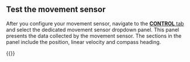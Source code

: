## Test the movement sensor

After you configure your movement sensor, navigate to the [**CONTROL** tab](/fleet/machines/control/) and select the dedicated movement sensor dropdown panel.
This panel presents the data collected by the movement sensor.
The sections in the panel include the position, linear velocity and compass heading.

{{<imgproc src="/components/movement-sensor/movement-sensor-control-tab-gps.png" resize="800x" declaredimensions=true alt="The movement sensor component in the control tab">}}
